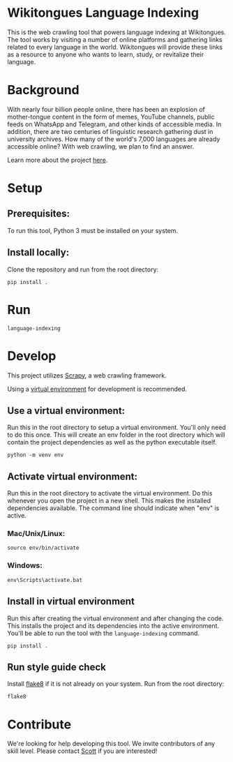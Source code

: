 # Wikitongues Language Indexing
This is the web crawling tool that powers language indexing at Wikitongues.
The tool works by visiting a number of online platforms and gathering links related to every language in the world.
Wikitongues will provide these links as a resource to anyone who wants to learn, study, or revitalize their language.

# Background
With nearly four billion people online, there has been an explosion of mother-tongue content in the form of memes, YouTube channels, public feeds on WhatsApp and Telegram, and other kinds of accessible media. In addition, there are two centuries of linguistic research gathering dust in university archives. How many of the world's 7,000 languages are already accessible online? With web crawling, we plan to find an answer.

Learn more about the project [here](https://wikitongues.org/projects/language-indexing/).

# Setup
## Prerequisites:
To run this tool, Python 3 must be installed on your system.

## Install locally:
Clone the repository and run from the root directory:
```
pip install .
```

# Run
```
language-indexing
```

# Develop
This project utilizes [Scrapy](https://docs.scrapy.org/en/latest/intro/tutorial.html), a web crawling framework.

Using a [virtual environment](https://packaging.python.org/guides/installing-using-pip-and-virtual-environments/) for development is recommended.

## Use a virtual environment:
Run this in the root directory to setup a virtual environment.
You'll only need to do this once.
This will create an env folder in the root directory which will contain the project dependencies as well as the python executable itself.
```
python -m venv env
```
## Activate virtual environment:
Run this in the root directory to activate the virtual environment.
Do this whenever you open the project in a new shell.
This makes the installed dependencies available.
The command line should indicate when "env" is active.
### Mac/Unix/Linux:
```
source env/bin/activate
```
### Windows:
```
env\Scripts\activate.bat
```
## Install in virtual environment
Run this after creating the virtual environment and after changing the code.
This installs the project and its dependencies into the active environment.
You'll be able to run the tool with the `language-indexing` command.
```
pip install .
```
## Run style guide check
Install [flake8](https://flake8.pycqa.org/en/latest/) if it is not already on your system.
Run from the root directory:
```
flake8
```

# Contribute
We're looking for help developing this tool.
We invite contributors of any skill level.
Please contact [Scott](mailto:scott@wikitongues.org) if you are interested!
